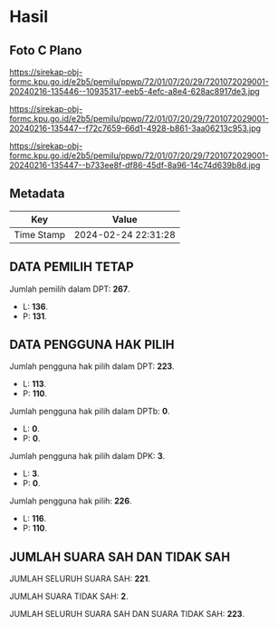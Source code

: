 # Hasil

## Foto C Plano

https://sirekap-obj-formc.kpu.go.id/e2b5/pemilu/ppwp/72/01/07/20/29/7201072029001-20240216-135446--10935317-eeb5-4efc-a8e4-628ac8917de3.jpg

https://sirekap-obj-formc.kpu.go.id/e2b5/pemilu/ppwp/72/01/07/20/29/7201072029001-20240216-135447--f72c7659-66d1-4928-b861-3aa06213c953.jpg

https://sirekap-obj-formc.kpu.go.id/e2b5/pemilu/ppwp/72/01/07/20/29/7201072029001-20240216-135447--b733ee8f-df86-45df-8a96-14c74d639b8d.jpg


## Metadata

| Key        | Value               |
| ---------- | ------------------- |
| Time Stamp | 2024-02-24 22:31:28 |


## DATA PEMILIH TETAP

Jumlah pemilih dalam DPT: **267**.
 * L: **136**.
 * P: **131**.

## DATA PENGGUNA HAK PILIH

Jumlah pengguna hak pilih dalam DPT: **223**.
 * L: **113**.
 * P: **110**.

Jumlah pengguna hak pilih dalam DPTb: **0**.
 * L: **0**.
 * P: **0**.

Jumlah pengguna hak pilih dalam DPK: **3**.
 * L: **3**.
 * P: **0**.

Jumlah pengguna hak pilih: **226**.
 * L: **116**.
 * P: **110**.

## JUMLAH SUARA SAH DAN TIDAK SAH

JUMLAH SELURUH SUARA SAH: **221**.

JUMLAH SUARA TIDAK SAH: **2**.

JUMLAH SELURUH SUARA SAH DAN SUARA TIDAK SAH: **223**.


